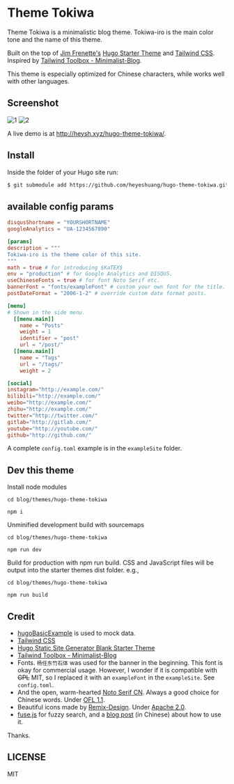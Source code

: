# Theme Tokiwa

Theme Tokiwa is a minimalistic blog theme. Tokiwa-iro is the main color tone and the name of this theme. 

Built on the top of [Jim Frenette's](https://jimfrenette.com/2019/02/hugo-static-site-generator-blank-starter-theme/) [Hugo Starter Theme](https://github.com/jimfrenette/hugo-starter) and [Tailwind CSS](https://tailwindcss.com/). Inspired by [Tailwind Toolbox - Minimalist-Blog](https://github.com/tailwindtoolbox/Minimalist-Blog).

This theme is especially optimized for Chinese characters, while works well with other languages.

## Screenshot

![1](https://raw.githubusercontent.com/heyeshuang/hugo-theme-tokiwa/master/images/screenshot.png)
![2](https://raw.githubusercontent.com/heyeshuang/hugo-theme-tokiwa/master/images/screenshot02.png)

A live demo is at <http://heysh.xyz/hugo-theme-tokiwa/>.

## Install

Inside the folder of your Hugo site run:
```bash
$ git submodule add https://github.com/heyeshuang/hugo-theme-tokiwa.git themes/hugo-theme-tokiwa
```
## available config params

```toml
disqusShortname = "YOURSHORTNAME"
googleAnalytics = "UA-1234567890"

[params]
description = """
Tokiwa-iro is the theme color of this site.
"""
math = true # for introducing $KaTEX$
env = "production" # for Google Analytics and DISQUS.
useChineseFonts = true # for font Noto Serif etc.
bannerFont = "fonts/exampleFont" # custom your own font for the title.
postDateFormat = "2006-1-2" # override custom date format posts.

[menu]
# Shown in the side menu.
  [[menu.main]]
    name = "Posts"
    weight = 1
    identifier = "post"
    url = "/post/"
  [[menu.main]]
    name = "Tags"
    url = "/tags/"
    weight = 2

[social]
instagram="http://example.com/"
bilibili="http://example.com/"
weibo="http://example.com/"
zhihu="http://example.com/"
twitter="http://twitter.com/"
gitlab="http://gitlab.com/"
youtube="http://youtube.com/"
github="http://github.com/"
```

A complete `config.toml` example is in the `exampleSite` folder.


## Dev this theme

Install node modules

```
cd blog/themes/hugo-theme-tokiwa

npm i
```

Unminified development build with sourcemaps

```
cd blog/themes/hugo-theme-tokiwa
    
npm run dev
```

Build for production with npm run build. CSS and JavaScript files will be output into the starter themes dist folder. e.g.,

```
cd blog/themes/hugo-theme-tokiwa
    
npm run build
```

## Credit

* [hugoBasicExample](https://github.com/gohugoio/hugoBasicExample.git) is used to mock data.
* [Tailwind CSS](https://tailwindcss.com/)
* [Hugo Static Site Generator Blank Starter Theme](https://github.com/jimfrenette/hugo-starter)
* [Tailwind Toolbox - Minimalist-Blog](https://github.com/tailwindtoolbox/Minimalist-Blog)
* Fonts. `杨任东竹石体` was used for the banner in the beginning. This font is okay for commercial usage. However, I wonder if it is compatible with ~~GPL~~ MIT, so I replaced it with an `exampleFont` in the `exampleSite`. See `config.toml`.
* And the open, warm-hearted [Noto Serif CN](https://www.google.com/get/noto/help/cjk/). Always a good choice for Chinese words. Under [OFL 1.1](https://github.com/googlefonts/noto-cjk/blob/master/LICENSE). 
* Beautiful icons made by [Remix-Design](https://github.com/Remix-Design/remixicon). Under [Apache 2.0](https://raw.githubusercontent.com/Remix-Design/RemixIcon/master/License).
* [fuse.js](https://fusejs.io/) for fuzzy search, and a [blog post](https://ttys3.net/post/hugo/hugo-fast-search/) (in Chinese) about how to use it. 

Thanks.

## LICENSE

MIT
